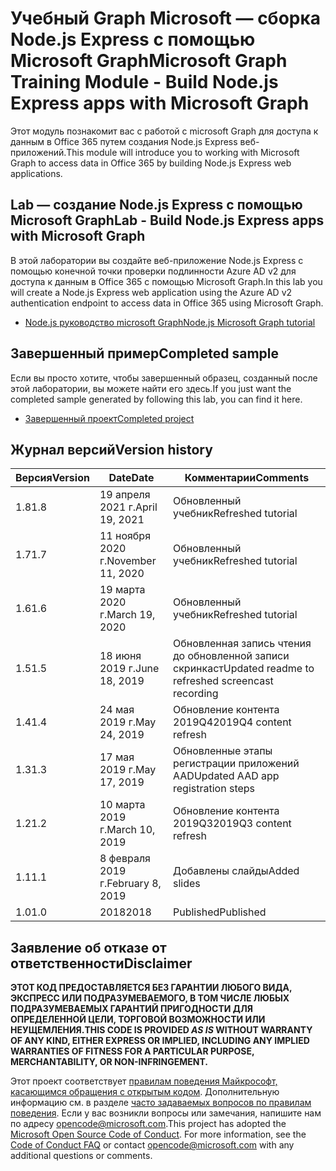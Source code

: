 # <a name="microsoft-graph-training-module---build-nodejs-express-apps-with-microsoft-graph"></a><span data-ttu-id="f8536-101">Учебный Graph Microsoft — сборка Node.js Express с помощью Microsoft Graph</span><span class="sxs-lookup"><span data-stu-id="f8536-101">Microsoft Graph Training Module - Build Node.js Express apps with Microsoft Graph</span></span>

<span data-ttu-id="f8536-102">Этот модуль познакомит вас с работой с microsoft Graph для доступа к данным в Office 365 путем создания Node.js Express веб-приложений.</span><span class="sxs-lookup"><span data-stu-id="f8536-102">This module will introduce you to working with Microsoft Graph to access data in Office 365 by building Node.js Express web applications.</span></span>

## <a name="lab---build-nodejs-express-apps-with-microsoft-graph"></a><span data-ttu-id="f8536-103">Lab — создание Node.js Express с помощью Microsoft Graph</span><span class="sxs-lookup"><span data-stu-id="f8536-103">Lab - Build Node.js Express apps with Microsoft Graph</span></span>

<span data-ttu-id="f8536-104">В этой лаборатории вы создайте веб-приложение Node.js Express с помощью конечной точки проверки подлинности Azure AD v2 для доступа к данным в Office 365 с помощью Microsoft Graph.</span><span class="sxs-lookup"><span data-stu-id="f8536-104">In this lab you will create a Node.js Express web application using the Azure AD v2 authentication endpoint to access data in Office 365 using Microsoft Graph.</span></span>

- [<span data-ttu-id="f8536-105">Node.js руководство microsoft Graph</span><span class="sxs-lookup"><span data-stu-id="f8536-105">Node.js Microsoft Graph tutorial</span></span>](https://docs.microsoft.com/graph/training/node-tutorial)

## <a name="completed-sample"></a><span data-ttu-id="f8536-106">Завершенный пример</span><span class="sxs-lookup"><span data-stu-id="f8536-106">Completed sample</span></span>

<span data-ttu-id="f8536-107">Если вы просто хотите, чтобы завершенный образец, созданный после этой лаборатории, вы можете найти его здесь.</span><span class="sxs-lookup"><span data-stu-id="f8536-107">If you just want the completed sample generated by following this lab, you can find it here.</span></span>

- [<span data-ttu-id="f8536-108">Завершенный проект</span><span class="sxs-lookup"><span data-stu-id="f8536-108">Completed project</span></span>](demo)

## <a name="version-history"></a><span data-ttu-id="f8536-109">Журнал версий</span><span class="sxs-lookup"><span data-stu-id="f8536-109">Version history</span></span>

| <span data-ttu-id="f8536-110">Версия</span><span class="sxs-lookup"><span data-stu-id="f8536-110">Version</span></span> |       <span data-ttu-id="f8536-111">Date</span><span class="sxs-lookup"><span data-stu-id="f8536-111">Date</span></span>        |                     <span data-ttu-id="f8536-112">Комментарии</span><span class="sxs-lookup"><span data-stu-id="f8536-112">Comments</span></span>                     |
| ------- | ----------------- | ------------------------------------------------ |
| <span data-ttu-id="f8536-113">1.8</span><span class="sxs-lookup"><span data-stu-id="f8536-113">1.8</span></span>     | <span data-ttu-id="f8536-114">19 апреля 2021 г.</span><span class="sxs-lookup"><span data-stu-id="f8536-114">April 19, 2021</span></span>    | <span data-ttu-id="f8536-115">Обновленный учебник</span><span class="sxs-lookup"><span data-stu-id="f8536-115">Refreshed tutorial</span></span>                               |
| <span data-ttu-id="f8536-116">1.7</span><span class="sxs-lookup"><span data-stu-id="f8536-116">1.7</span></span>     | <span data-ttu-id="f8536-117">11 ноября 2020 г.</span><span class="sxs-lookup"><span data-stu-id="f8536-117">November 11, 2020</span></span> | <span data-ttu-id="f8536-118">Обновленный учебник</span><span class="sxs-lookup"><span data-stu-id="f8536-118">Refreshed tutorial</span></span>                               |
| <span data-ttu-id="f8536-119">1.6</span><span class="sxs-lookup"><span data-stu-id="f8536-119">1.6</span></span>     | <span data-ttu-id="f8536-120">19 марта 2020 г.</span><span class="sxs-lookup"><span data-stu-id="f8536-120">March 19, 2020</span></span>    | <span data-ttu-id="f8536-121">Обновленный учебник</span><span class="sxs-lookup"><span data-stu-id="f8536-121">Refreshed tutorial</span></span>                               |
| <span data-ttu-id="f8536-122">1.5</span><span class="sxs-lookup"><span data-stu-id="f8536-122">1.5</span></span>     | <span data-ttu-id="f8536-123">18 июня 2019 г.</span><span class="sxs-lookup"><span data-stu-id="f8536-123">June 18, 2019</span></span>     | <span data-ttu-id="f8536-124">Обновленная запись чтения до обновленной записи скринкаст</span><span class="sxs-lookup"><span data-stu-id="f8536-124">Updated readme to refreshed screencast recording</span></span> |
| <span data-ttu-id="f8536-125">1.4</span><span class="sxs-lookup"><span data-stu-id="f8536-125">1.4</span></span>     | <span data-ttu-id="f8536-126">24 мая 2019 г.</span><span class="sxs-lookup"><span data-stu-id="f8536-126">May 24, 2019</span></span>      | <span data-ttu-id="f8536-127">Обновление контента 2019Q4</span><span class="sxs-lookup"><span data-stu-id="f8536-127">2019Q4 content refresh</span></span>                           |
| <span data-ttu-id="f8536-128">1.3</span><span class="sxs-lookup"><span data-stu-id="f8536-128">1.3</span></span>     | <span data-ttu-id="f8536-129">17 мая 2019 г.</span><span class="sxs-lookup"><span data-stu-id="f8536-129">May 17, 2019</span></span>      | <span data-ttu-id="f8536-130">Обновленные этапы регистрации приложений AAD</span><span class="sxs-lookup"><span data-stu-id="f8536-130">Updated AAD app registration steps</span></span>               |
| <span data-ttu-id="f8536-131">1.2</span><span class="sxs-lookup"><span data-stu-id="f8536-131">1.2</span></span>     | <span data-ttu-id="f8536-132">10 марта 2019 г.</span><span class="sxs-lookup"><span data-stu-id="f8536-132">March 10, 2019</span></span>    | <span data-ttu-id="f8536-133">Обновление контента 2019Q3</span><span class="sxs-lookup"><span data-stu-id="f8536-133">2019Q3 content refresh</span></span>                           |
| <span data-ttu-id="f8536-134">1.1</span><span class="sxs-lookup"><span data-stu-id="f8536-134">1.1</span></span>     | <span data-ttu-id="f8536-135">8 февраля 2019 г.</span><span class="sxs-lookup"><span data-stu-id="f8536-135">February 8, 2019</span></span>  | <span data-ttu-id="f8536-136">Добавлены слайды</span><span class="sxs-lookup"><span data-stu-id="f8536-136">Added slides</span></span>                                     |
| <span data-ttu-id="f8536-137">1.0</span><span class="sxs-lookup"><span data-stu-id="f8536-137">1.0</span></span>     | <span data-ttu-id="f8536-138">2018</span><span class="sxs-lookup"><span data-stu-id="f8536-138">2018</span></span>              | <span data-ttu-id="f8536-139">Published</span><span class="sxs-lookup"><span data-stu-id="f8536-139">Published</span></span>                                        |

## <a name="disclaimer"></a><span data-ttu-id="f8536-140">Заявление об отказе от ответственности</span><span class="sxs-lookup"><span data-stu-id="f8536-140">Disclaimer</span></span>

<span data-ttu-id="f8536-141">**ЭТОТ КОД  ПРЕДОСТАВЛЯЕТСЯ БЕЗ ГАРАНТИИ ЛЮБОГО ВИДА, ЭКСПРЕСС ИЛИ ПОДРАЗУМЕВАЕМОГО, В ТОМ ЧИСЛЕ ЛЮБЫХ ПОДРАЗУМЕВАЕМЫХ ГАРАНТИЙ ПРИГОДНОСТИ ДЛЯ ОПРЕДЕЛЕННОЙ ЦЕЛИ, ТОРГОВОЙ ВОЗМОЖНОСТИ ИЛИ НЕУЩЕМЛЕНИЯ.**</span><span class="sxs-lookup"><span data-stu-id="f8536-141">**THIS CODE IS PROVIDED *AS IS* WITHOUT WARRANTY OF ANY KIND, EITHER EXPRESS OR IMPLIED, INCLUDING ANY IMPLIED WARRANTIES OF FITNESS FOR A PARTICULAR PURPOSE, MERCHANTABILITY, OR NON-INFRINGEMENT.**</span></span>

<span data-ttu-id="f8536-p101">Этот проект соответствует [правилам поведения Майкрософт, касающимся обращения с открытым кодом](https://opensource.microsoft.com/codeofconduct/). Дополнительную информацию см. в разделе [часто задаваемых вопросов по правилам поведения](https://opensource.microsoft.com/codeofconduct/faq/). Если у вас возникли вопросы или замечания, напишите нам по адресу [opencode@microsoft.com](mailto:opencode@microsoft.com).</span><span class="sxs-lookup"><span data-stu-id="f8536-p101">This project has adopted the [Microsoft Open Source Code of Conduct](https://opensource.microsoft.com/codeofconduct/). For more information, see the [Code of Conduct FAQ](https://opensource.microsoft.com/codeofconduct/faq/) or contact [opencode@microsoft.com](mailto:opencode@microsoft.com) with any additional questions or comments.</span></span>
